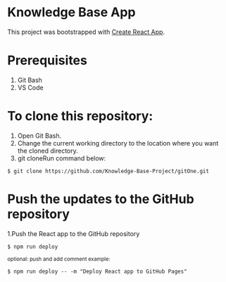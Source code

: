 # Knowledge Base App

This project was bootstrapped with [Create React App](https://github.com/facebook/create-react-app).

# Prerequisites

1. Git Bash
2. VS Code

# To clone this repository:
1. Open Git Bash.
2. Change the current working directory to the location where you want the cloned directory.
3. git cloneRun command below:
```
$ git clone https://github.com/Knowledge-Base-Project/gitOne.git
```

# Push the updates to the GitHub repository
1.Push the React app to the GitHub repository
```
$ npm run deploy
```
<sub>optional: push and add comment example:<sub>
```
$ npm run deploy -- -m "Deploy React app to GitHub Pages"
```
